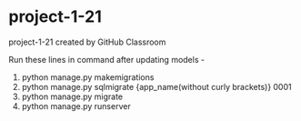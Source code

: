 # project-1-21
project-1-21 created by GitHub Classroom

Run these lines in command after updating models - 
1. python manage.py makemigrations 
2. python manage.py sqlmigrate {app_name(without curly brackets)} 0001
3. python manage.py migrate
4. python manage.py runserver
